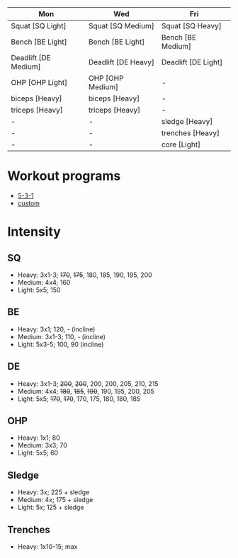 | Mon | Wed | Fri |
|-----------|-----------|-----------|
| Squat [SQ Light] | Squat [SQ Medium] | Squat [SQ Heavy] |
| Bench [BE Light] | Bench [BE Light] | Bench [BE Medium] |
| Deadlift [DE Medium] | Deadlift [DE Heavy] | Deadlift [DE Light] |
| OHP [OHP Light] | OHP [OHP Medium] | - |
| biceps [Heavy] | biceps [Heavy] | - |
| triceps [Heavy] | triceps [Heavy] | - |
| - | - | sledge [Heavy] |
| - | - | trenches [Heavy] |
| - | - | core [Light] | 

# Workout programs
* [5-3-1](https://www.t-nation.com/workouts/5-3-1-how-to-build-pure-strength/)
* [custom](https://github.com/mobsikx/workout/blob/master/custom-prog/)

# Intensity
## SQ
- Heavy: 3x1-3; ~~170~~, ~~175~~, 180, 185, 190, 195, 200
- Medium: 4x4; 160
- Light: 5x5; 150 

## BE
- Heavy: 3x1; 120, - (incline)
- Medium: 3x1-3; 110, - (incline)
- Light: 5x3-5; 100, 90 (incline)

## DE
- Heavy: 3x1-3; ~~200~~, ~~200~~, 200, 200, 205, 210, 215 
- Medium: 4x4; ~~180~~, ~~185~~, ~~190~~, 190, 195, 200, 205
- Light: 5x5; ~~170~~, ~~170~~, 170, 175, 180, 180, 185 

## OHP
- Heavy: 1x1; 80
- Medium: 3x3; 70
- Light: 5x5; 60

## Sledge
- Heavy: 3x; 225 + sledge
- Medium: 4x; 175 + sledge
- Light: 5x; 125 + sledge

## Trenches
- Heavy: 1x10-15; max
